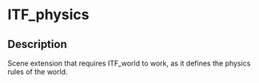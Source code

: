 # ITF_physics

## Description

Scene extension that requires ITF_world to work, as it defines the physics rules of the world.

